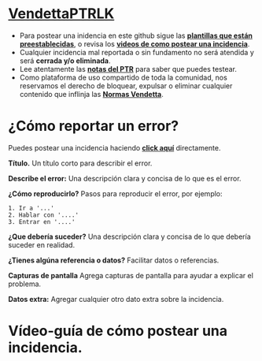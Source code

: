 # [**VendettaPTRLK**](https://www.vendettawow.com/forums.php?do=view&idthread=1542)

- Para postear una inidencia en este github sigue las [**plantillas que están preestablecidas**](https://github.com/MeluS/VendettaPTRLK#c%C3%B3mo-reportar-un-error), o revisa los [**videos de como postear una incidencia**](https://github.com/MeluS/VendettaPTRLK#v%C3%ADdeo-gu%C3%ADa-de-c%C3%B3mo-postear-una-incidencia).
- Cualquier incidencia mal reportada o sin fundamento no será atendida y será **cerrada y/o eliminada**.
- Lee atentamente las [**notas del PTR**](http://ptr.vendettawow.com/) para saber que puedes testear.
- Como plataforma de uso compartido de toda la comunidad, nos reservamos el derecho de bloquear, expulsar o eliminar cualquier contenido que inflinja las [**Normas Vendetta**](https://www.vendettawow.com/forums.php?do=view&idthread=897).

# ¿Cómo reportar un error?
Puedes postear una incidencia haciendo [**click aquí**](https://github.com/MeluS/VendettaPTRLK/issues/new) directamente.

**Título.**
Un título corto para describir el error.
 
**Describe el error:**
Una descripción clara y concisa de lo que es el error.

**¿Cómo reproducirlo?**
Pasos para reproducir el error, por ejemplo:
```
1. Ir a '...'
2. Hablar con '....'
3. Entrar en '....'
```
**¿Que debería suceder?**
Una descripción clara y concisa de lo que debería suceder en realidad.

**¿Tienes algúna referencia o datos?**
Facilitar datos o referencias.

**Capturas de pantalla**
Agrega capturas de pantalla para ayudar a explicar el problema.

**Datos extra:**
Agregar cualquier otro dato extra sobre la incidencia.

# Vídeo-guía de cómo postear una incidencia.
